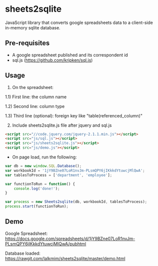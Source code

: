 sheets2sqlite
=============

JavaScript library that converts google spreadsheets data to a client-side in-memory sqlite database.

Pre-requisites
--------------

- A google spreadsheet published and its correspondent id
- sql.js (https://github.com/kripken/sql.js)

Usage
-----

1) On the spreadsheet:

1.1) First line: the column name

1.2) Second line: column type

1.3) Third line (optional): foreign key like "table(referenced_column)"

2) Include sheets2sqlite.js file after jquery and sql.js

```HTML
<script src="//code.jquery.com/jquery-2.1.1.min.js"></script>
<script src="js/sql.js"></script>
<script src="js/sheets2sqlite.js"></script>
<script src="js/demo.js"></script>
```


- On page load, run the following:

```Javascript
var db = new window.SQL.Database();
var workbookId = '1jY9BZne07LoR1nvJm-PLsmQPY6jIKkkdYtuwcjMlQwA';
var tablesToProcess = ['department', 'employee'];

var functionToRun = function() {
    console.log('done!');
}

var process = new Sheets2sqlite(db, workbookId, tablesToProcess);
process.start(functionToRun);
```

Demo
----

Google Spreadsheet: https://docs.google.com/spreadsheets/d/1jY9BZne07LoR1nvJm-PLsmQPY6jIKkkdYtuwcjMlQwA/pubhtml

Database loaded: https://rawgit.com/lalkmim/sheets2sqlite/master/demo.html
